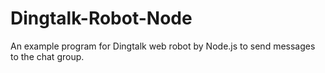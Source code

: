 # Dingtalk-Robot-Node
An example program for Dingtalk web robot by Node.js to send messages to the chat group. 

